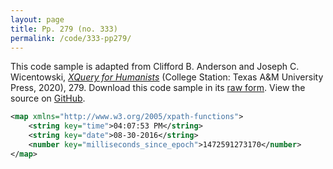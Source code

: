 ```yaml
---
layout: page
title: Pp. 279 (no. 333)
permalink: /code/333-pp279/
---
```


This code sample is adapted from Clifford B. Anderson and Joseph C. Wicentowski, 
[_XQuery for Humanists_](/) (College Station: Texas A&M University Press, 2020), 279. 
Download this code sample in its [raw form](/code/333-pp279/333-pp279.xml).
View the source on [GitHub](https://github.com/coding4humanists/xquery4humanists/blob/release/code/333-pp279/333-pp279.xml).

```xml
<map xmlns="http://www.w3.org/2005/xpath-functions">
    <string key="time">04:07:53 PM</string>
    <string key="date">08-30-2016</string>
    <number key="milliseconds_since_epoch">1472591273170</number>
</map>
```  
